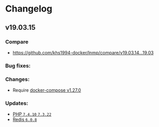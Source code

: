# Changelog

## v19.03.15

### Compare

* https://github.com/khs1994-docker/lnmp/compare/v19.03.14...19.03

### Bug fixes:

### Changes:

* Require [docker-compose v1.27.0](https://github.com/docker/compose/releases/tag/1.27.0)

### Updates:

* [PHP `7.4.10` `7.3.22`](https://www.php.net/ChangeLog-7.php#7.4.10)
* [Redis `6.0.8`](https://raw.githubusercontent.com/antirez/redis/6.0/00-RELEASENOTES)
